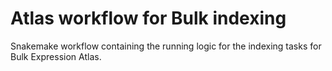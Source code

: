 # Atlas workflow for Bulk indexing

Snakemake workflow containing the running logic for the indexing tasks for Bulk Expression Atlas.